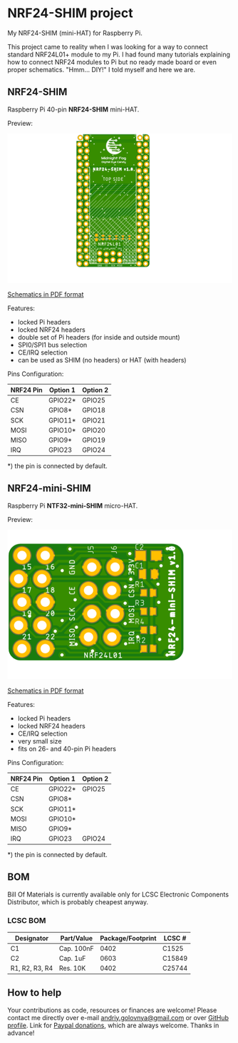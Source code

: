 # NRF24-SHIM project

My NRF24-SHIM (mini-HAT) for Raspberry Pi.

This project came to reality when I was looking for a way to connect standard NRF24L01+ module to my Pi.
I had found many tutorials explaining how to connect NRF24 modules to Pi but no ready made board or even proper schematics.
"Hmm... DIY!" I told myself and here we are.

## NRF24-SHIM

Raspberry Pi 40-pin **NRF24-SHIM** mini-HAT.

Preview:

![NRF24-SHIM preview](NRF24-SHIM.png)

[Schematics in PDF format](NRF24-SHIM.pdf)

Features:

- locked Pi headers
- locked NRF24 headers
- double set of Pi headers (for inside and outside mount)
- SPI0/SPI1 bus selection
- CE/IRQ selection
- can be used as SHIM (no headers) or HAT (with headers)

Pins Configuration:

|NRF24 Pin|Option 1|Option 2|
|---------|--------|--------|
|CE       |GPIO22\*|GPIO25  |
|CSN      |GPIO8\* |GPIO18  |
|SCK      |GPIO11\*|GPIO21  |
|MOSI     |GPIO10\*|GPIO20  |
|MISO     |GPIO9\* |GPIO19  |
|IRQ      |GPIO23  |GPIO24  |

\*) the pin is connected by default.

## NRF24-mini-SHIM

Raspberry Pi **NTF32-mini-SHIM** micro-HAT.

Preview:

![NRF24-mini-SHIM preview](NRF24-mini-SHIM.png)

[Schematics in PDF format](NRF24-mini-SHIM.pdf)

Features:

- locked Pi headers
- locked NRF24 headers
- CE/IRQ selection
- very small size
- fits on 26- and 40-pin Pi headers

Pins Configuration:

|NRF24 Pin|Option 1|Option 2|
|---------|--------|--------|
|CE       |GPIO22\*|GPIO25  |
|CSN      |GPIO8\* |        |
|SCK      |GPIO11\*|        |
|MOSI     |GPIO10\*|        |
|MISO     |GPIO9\* |        |
|IRQ      |GPIO23  |GPIO24  |

\*) the pin is connected by default.

## BOM

Bill Of Materials is currently available only for LCSC Electronic Components Distributor, which is probably cheapest anyway.

### LCSC BOM

|Designator     |Part/Value |Package/Footprint |LCSC # |
|---------------|-----------|------------------|-------|
|C1             |Cap. 100nF |0402              |C1525  |
|C2             |Cap. 1uF   |0603              |C15849 |
|R1, R2, R3, R4 |Res. 10K   |0402              |C25744 |

## How to help

Your contributions as code, resources or finances are welcome!
Please contact me directly over e-mail andriy.golovnya@gmail.com or over [GitHub profile](https://github.com/red-scorp).
Link for [Paypal donations](http://paypal.me/redscorp), which are always welcome.
Thanks in advance!
